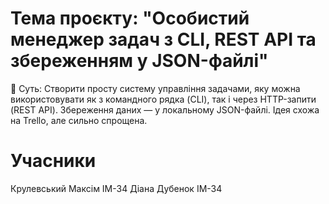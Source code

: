 # Тема проєкту: "Особистий менеджер задач з CLI, REST API та збереженням у JSON-файлі" #
📌 Суть:
Створити просту систему управління задачами, яку можна використовувати як з командного рядка (CLI), так і через HTTP-запити (REST API). Збереження даних — у локальному JSON-файлі. Ідея схожа на Trello, але сильно спрощена.

# Учасники #
Крулевський Максім ІМ-34
Діана Дубенок ІМ-34
